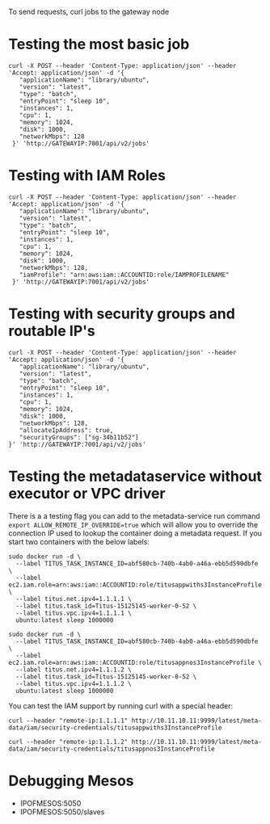 To send requests, curl jobs to the gateway node

# Testing the most basic job
```
curl -X POST --header 'Content-Type: application/json' --header 'Accept: application/json' -d '{
   "applicationName": "library/ubuntu",
   "version": "latest",
   "type": "batch",
   "entryPoint": "sleep 10",
   "instances": 1,
   "cpu": 1,
   "memory": 1024,
   "disk": 1000,
   "networkMbps": 128
 }' 'http://GATEWAYIP:7001/api/v2/jobs'
```

# Testing with IAM Roles
```
curl -X POST --header 'Content-Type: application/json' --header 'Accept: application/json' -d '{
   "applicationName": "library/ubuntu",
   "version": "latest",
   "type": "batch",
   "entryPoint": "sleep 10",
   "instances": 1,
   "cpu": 1,
   "memory": 1024,
   "disk": 1000,
   "networkMbps": 128,
   "iamProfile": "arn:aws:iam::ACCOUNTID:role/IAMPROFILENAME" 
 }' 'http://GATEWAYIP:7001/api/v2/jobs'
```

# Testing with security groups and routable IP's
```
curl -X POST --header 'Content-Type: application/json' --header 'Accept: application/json' -d '{
   "applicationName": "library/ubuntu",
   "version": "latest",
   "type": "batch",
   "entryPoint": "sleep 10",
   "instances": 1,
   "cpu": 1,
   "memory": 1024,
   "disk": 1000,
   "networkMbps": 128,
   "allocateIpAddress": true,
   "securityGroups": ["sg-34b11b52"]
}' 'http://GATEWAYIP:7001/api/v2/jobs'
```

# Testing the metadataservice without executor or VPC driver
There is a a testing flag you can add to the metadata-service run command `export ALLOW_REMOTE_IP_OVERRIDE=true`
which will allow you to override the connection IP used to lookup the container doing a metadata request. If you
start two containers with the below labels:

```
sudo docker run -d \
  --label TITUS_TASK_INSTANCE_ID=abf580cb-740b-4ab0-a46a-ebb5d590dbfe \
  --label ec2.iam.role=arn:aws:iam::ACCOUNTID:role/titusappwiths3InstanceProfile \
  --label titus.net.ipv4=1.1.1.1 \
  --label titus.task_id=Titus-15125145-worker-0-52 \
  --label titus.vpc.ipv4=1.1.1.1 \
  ubuntu:latest sleep 1000000

sudo docker run -d \
  --label TITUS_TASK_INSTANCE_ID=abf580cb-740b-4ab0-a46a-ebb5d590dbfe \
  --label ec2.iam.role=arn:aws:iam::ACCOUNTID:role/titusappnos3InstanceProfile \
  --label titus.net.ipv4=1.1.1.2 \
  --label titus.task_id=Titus-15125145-worker-0-52 \
  --label titus.vpc.ipv4=1.1.1.2 \
  ubuntu:latest sleep 1000000
```

You can test the IAM support by running curl with a special header:
```
curl --header "remote-ip:1.1.1.1" http://10.11.10.11:9999/latest/meta-data/iam/security-credentials/titusappwiths3InstanceProfile

curl --header "remote-ip:1.1.1.2" http://10.11.10.11:9999/latest/meta-data/iam/security-credentials/titusappnos3InstanceProfile
```

# Debugging Mesos
* IPOFMESOS:5050
* IPOFMESOS:5050/slaves
